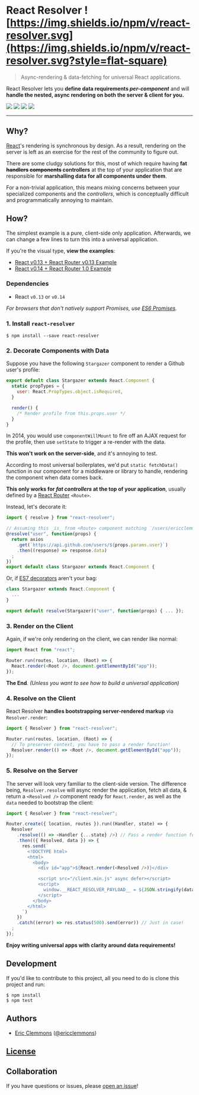 # React Resolver ![https://img.shields.io/npm/v/react-resolver.svg](https://img.shields.io/npm/v/react-resolver.svg?style=flat-square)

> Async-rendering & data-fetching for universal React applications.

React Resolver lets you **define data requirements _per-component_**
and will **handle the nested, async rendering on both the server & client for you.**

[![](https://img.shields.io/github/issues-raw/ericclemmons/react-resolver.svg?style=flat-square)](https://github.com/ericclemmons/react-resolver/issues)
[![](https://img.shields.io/travis/ericclemmons/react-resolver/master.svg?style=flat-square)](https://travis-ci.org/ericclemmons/react-resolver)
[![](https://img.shields.io/david/ericclemmons/react-resolver.svg?style=flat-square)](https://david-dm.org/ericclemmons/react-resolver#info=dependencies)
[![](https://img.shields.io/badge/slack-@react--resolver-61DAFB.svg?style=flat-square)](http://www.reactiflux.com)

- - -

## Why?

[React][react]'s rendering is synchronous by design.
As a result, rendering on the server is left as an exercise for the rest of the
community to figure out.

There are some cludgy solutions for this, most of which require having
**fat ~~handlers~~ ~~components~~ controllers** at the top of your application
that are responsible for **marshalling data for all components under them**.

For a non-trivial application, this means mixing concerns between your
specialized components and the _controllers_, which is conceptually difficult
and programmatically annoying to maintain.


## How?

The simplest example is a pure, client-side only application.  Afterwards,
we can change a few lines to turn this into a universal application.

If you're the visual type, **view the examples**:

- [React v0.13 + React Router v0.13 Example](https://github.com/ericclemmons/react-resolver/tree/v2/examples/react-v0.13)
- [React v0.14 + React Router 1.0 Example](https://github.com/ericclemmons/react-resolver/tree/v2/examples/react-v0.14)


### Dependencies

- React `v0.13` or `v0.14`

_For browsers that don't natively support Promises, use [ES6 Promises](https://github.com/jakearchibald/es6-promise)._


### 1. Install `react-resolver`

```shell
$ npm install --save react-resolver
```


### 2. Decorate Components with Data

Suppose you have the following `Stargazer` component to render a Github user's
profile:

```js
export default class Stargazer extends React.Component {
  static propTypes = {
    user: React.PropTypes.object.isRequired,
  }

  render() {
    /* Render profile from this.props.user */
  }
}
```

In 2014, you would use `componentWillMount` to fire off an AJAX request for
the profile, then use `setState` to trigger a re-render with the data.

**This won't work on the server-side**, and it's annoying to test.

According to most universal boilerplates, we'd put `static fetchData()` function
in our component for a middleware or library to handle, rendering the component
when data comes back.

**This only works for _fat controllers_ at the top of your application**,
usually defined by a [React Router][router] `<Route>`.

Instead, let's decorate it:

```js
import { resolve } from "react-resolver";

// Assuming this _is_ from <Route> component matching `/users/ericclemmons`
@resolve("user", function(props) {
  return axios
    .get(`https://api.github.com/users/${props.params.user}`)
    .then((response) => response.data)
  ;
})
export default class Stargazer extends React.Component {
```

Or, if [ES7 decorators][decorators] aren't your bag:

```js
class Stargazer extends React.Component {
  ...
}

export default resolve(Stargazer)("user", function(props) { ... });
```


### 3. Render on the Client

Again, if we're only rendering on the client, we can render like normal:

```js
import React from "react";

Router.run(routes, location, (Root) => {
  React.render(<Root />, document.getElementById("app"));
});
```

**The End**.  _(Unless you want to see how to build a universal application)_


### 4. Resolve on the Client

React Resolver **handles bootstrapping server-rendered markup** via
`Resolver.render`:

```js
import { Resolver } from "react-resolver";

Router.run(routes, location, (Root) => {
  // To preserver context, you have to pass a render function!
  Resolver.render(() => <Root />, document.getElementById("app"));
});
```


### 5. Resolve on the Server

The server will look very familiar to the client-side version.  The difference
being, `Resolver.resolve` will async render the application, fetch all data, &
return a `<Resolved />` component ready for `React.render`, as well as the
`data` needed to bootstrap the client:

```js
import { Resolver } from "react-resolver";

Router.create({ location, routes }).run((Handler, state) => {
  Resolver
    .resolve(() => <Handler {...state} />) // Pass a render function for context!
    .then(({ Resolved, data }) => {
      res.send(`
        <!DOCTYPE html>
        <html>
          <body>
            <div id="app">${React.render(<Resolved />)}</div>

            <script src="/client.min.js" async defer></script>
            <script>
              window.__REACT_RESOLVER_PAYLOAD__ = ${JSON.stringify(data)}
            </script>
          </body>
        </html>
      `)
    })
    .catch((error) => res.status(500).send(error)) // Just in case!
  ;
});
```

**Enjoy writing universal apps with clarity around data requirements!**


## Development

If you'd like to contribute to this project, all you need to do is clone
this project and run:

```shell
$ npm install
$ npm test
```


## Authors

- [Eric Clemmons](mailto:eric@smarterspam.com>) ([@ericclemmons][twitter])


## [License][license]


## Collaboration

If you have questions or issues, please [open an issue][issue]!


[1]: https://github.com/ericclemmons/react-resolver/blob/v1/README.md
[2]: https://github.com/ericclemmons/react-resolver/blob/v2/README.md
[changelog]: https://github.com/ericclemmons/react-resolver/blob/master/CHANGELOG.md
[decorators]: https://github.com/wycats/javascript-decorators
[demo]: https://cdn.rawgit.com/ericclemmons/react-resolver/master/examples/stargazers/public/index.html
[issue]: https://github.com/ericclemmons/react-resolver/issues/new
[license]: https://github.com/ericclemmons/react-resolver/blob/master/LICENSE
[react]: http://facebook.github.io/react/
[router]: https://github.com/rackt/react-router/
[twitter]: https://twitter.com/ericclemmons/
[upcoming]: https://github.com/ericclemmons/react-resolver/blob/master/CHANGELOG.md#upcoming
